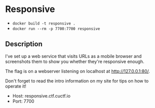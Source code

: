 # Responsive

* `docker build -t responsive .`
* `docker run --rm -p 7700:7700 responsive`

## Description

I've set up a web service that visits URLs as a mobile browser and screenshots them to show you whether they're responsive enough.

The flag is on a webserver listening on localhost at http://127.0.0.1:80/.

Don't forget to read the intro information on my site for tips on how to operate it!

* Host: responsive.ctf.cuctf.io
* Port: 7700
